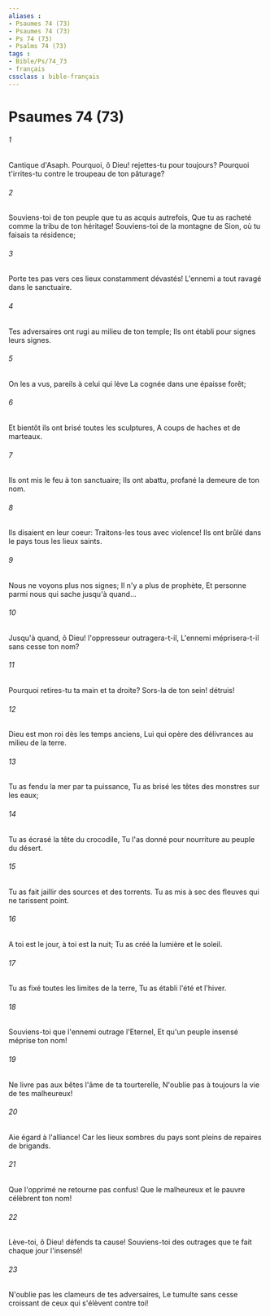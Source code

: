```yaml
---
aliases : 
- Psaumes 74 (73)
- Psaumes 74 (73)
- Ps 74 (73)
- Psalms 74 (73)
tags : 
- Bible/Ps/74_73
- français
cssclass : bible-français
---
```


# Psaumes 74 (73)

###### 1
Cantique d'Asaph. Pourquoi, ô Dieu! rejettes-tu pour toujours? Pourquoi t'irrites-tu contre le troupeau de ton pâturage?
###### 2
Souviens-toi de ton peuple que tu as acquis autrefois, Que tu as racheté comme la tribu de ton héritage! Souviens-toi de la montagne de Sion, où tu faisais ta résidence;
###### 3
Porte tes pas vers ces lieux constamment dévastés! L'ennemi a tout ravagé dans le sanctuaire.
###### 4
Tes adversaires ont rugi au milieu de ton temple; Ils ont établi pour signes leurs signes.
###### 5
On les a vus, pareils à celui qui lève La cognée dans une épaisse forêt;
###### 6
Et bientôt ils ont brisé toutes les sculptures, A coups de haches et de marteaux.
###### 7
Ils ont mis le feu à ton sanctuaire; Ils ont abattu, profané la demeure de ton nom.
###### 8
Ils disaient en leur coeur: Traitons-les tous avec violence! Ils ont brûlé dans le pays tous les lieux saints.
###### 9
Nous ne voyons plus nos signes; Il n'y a plus de prophète, Et personne parmi nous qui sache jusqu'à quand...
###### 10
Jusqu'à quand, ô Dieu! l'oppresseur outragera-t-il, L'ennemi méprisera-t-il sans cesse ton nom?
###### 11
Pourquoi retires-tu ta main et ta droite? Sors-la de ton sein! détruis!
###### 12
Dieu est mon roi dès les temps anciens, Lui qui opère des délivrances au milieu de la terre.
###### 13
Tu as fendu la mer par ta puissance, Tu as brisé les têtes des monstres sur les eaux;
###### 14
Tu as écrasé la tête du crocodile, Tu l'as donné pour nourriture au peuple du désert.
###### 15
Tu as fait jaillir des sources et des torrents. Tu as mis à sec des fleuves qui ne tarissent point.
###### 16
A toi est le jour, à toi est la nuit; Tu as créé la lumière et le soleil.
###### 17
Tu as fixé toutes les limites de la terre, Tu as établi l'été et l'hiver.
###### 18
Souviens-toi que l'ennemi outrage l'Eternel, Et qu'un peuple insensé méprise ton nom!
###### 19
Ne livre pas aux bêtes l'âme de ta tourterelle, N'oublie pas à toujours la vie de tes malheureux!
###### 20
Aie égard à l'alliance! Car les lieux sombres du pays sont pleins de repaires de brigands.
###### 21
Que l'opprimé ne retourne pas confus! Que le malheureux et le pauvre célèbrent ton nom!
###### 22
Lève-toi, ô Dieu! défends ta cause! Souviens-toi des outrages que te fait chaque jour l'insensé!
###### 23
N'oublie pas les clameurs de tes adversaires, Le tumulte sans cesse croissant de ceux qui s'élèvent contre toi!
